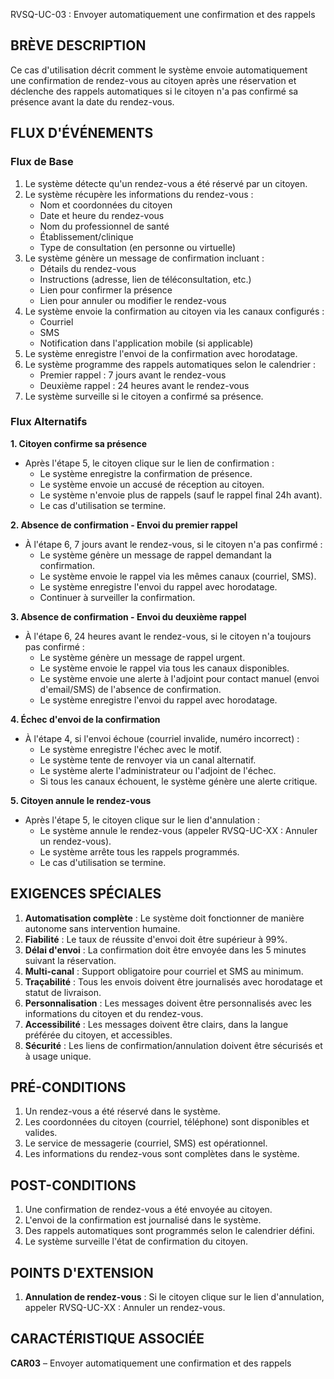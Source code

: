 RVSQ-UC-03 : Envoyer automatiquement une confirmation et des rappels

## BRÈVE DESCRIPTION
Ce cas d'utilisation décrit comment le système envoie automatiquement une confirmation de rendez-vous au citoyen après une réservation et déclenche des rappels automatiques si le citoyen n'a pas confirmé sa présence avant la date du rendez-vous.

## FLUX D'ÉVÉNEMENTS

### Flux de Base

1. Le système détecte qu'un rendez-vous a été réservé par un citoyen.
2. Le système récupère les informations du rendez-vous :
   - Nom et coordonnées du citoyen
   - Date et heure du rendez-vous
   - Nom du professionnel de santé
   - Établissement/clinique
   - Type de consultation (en personne ou virtuelle)
3. Le système génère un message de confirmation incluant :
   - Détails du rendez-vous
   - Instructions (adresse, lien de téléconsultation, etc.)
   - Lien pour confirmer la présence
   - Lien pour annuler ou modifier le rendez-vous
4. Le système envoie la confirmation au citoyen via les canaux configurés :
   - Courriel
   - SMS
   - Notification dans l'application mobile (si applicable)
5. Le système enregistre l'envoi de la confirmation avec horodatage.
6. Le système programme des rappels automatiques selon le calendrier :
   - Premier rappel : 7 jours avant le rendez-vous
   - Deuxième rappel : 24 heures avant le rendez-vous
7. Le système surveille si le citoyen a confirmé sa présence.

### Flux Alternatifs

**1. Citoyen confirme sa présence**
   - Après l'étape 5, le citoyen clique sur le lien de confirmation :
     - Le système enregistre la confirmation de présence.
     - Le système envoie un accusé de réception au citoyen.
     - Le système n'envoie plus de rappels (sauf le rappel final 24h avant).
     - Le cas d'utilisation se termine.

**2. Absence de confirmation - Envoi du premier rappel**
   - À l'étape 6, 7 jours avant le rendez-vous, si le citoyen n'a pas confirmé :
     - Le système génère un message de rappel demandant la confirmation.
     - Le système envoie le rappel via les mêmes canaux (courriel, SMS).
     - Le système enregistre l'envoi du rappel avec horodatage.
     - Continuer à surveiller la confirmation.

**3. Absence de confirmation - Envoi du deuxième rappel**
   - À l'étape 6, 24 heures avant le rendez-vous, si le citoyen n'a toujours pas confirmé :
     - Le système génère un message de rappel urgent.
     - Le système envoie le rappel via tous les canaux disponibles.
     - Le système envoie une alerte à l'adjoint pour contact manuel (envoi d'email/SMS) de l'absence de confirmation.
     - Le système enregistre l'envoi du rappel avec horodatage.

**4. Échec d'envoi de la confirmation**
   - À l'étape 4, si l'envoi échoue (courriel invalide, numéro incorrect) :
     - Le système enregistre l'échec avec le motif.
     - Le système tente de renvoyer via un canal alternatif.
     - Le système alerte l'administrateur ou l'adjoint de l'échec.
     - Si tous les canaux échouent, le système génère une alerte critique.

**5. Citoyen annule le rendez-vous**
   - Après l'étape 5, le citoyen clique sur le lien d'annulation :
     - Le système annule le rendez-vous (appeler RVSQ-UC-XX : Annuler un rendez-vous).
     - Le système arrête tous les rappels programmés.
     - Le cas d'utilisation se termine.

## EXIGENCES SPÉCIALES

1. **Automatisation complète** : Le système doit fonctionner de manière autonome sans intervention humaine.
2. **Fiabilité** : Le taux de réussite d'envoi doit être supérieur à 99%.
3. **Délai d'envoi** : La confirmation doit être envoyée dans les 5 minutes suivant la réservation.
4. **Multi-canal** : Support obligatoire pour courriel et SMS au minimum.
5. **Traçabilité** : Tous les envois doivent être journalisés avec horodatage et statut de livraison.
6. **Personnalisation** : Les messages doivent être personnalisés avec les informations du citoyen et du rendez-vous.
7. **Accessibilité** : Les messages doivent être clairs, dans la langue préférée du citoyen, et accessibles.
8. **Sécurité** : Les liens de confirmation/annulation doivent être sécurisés et à usage unique.

## PRÉ-CONDITIONS

1. Un rendez-vous a été réservé dans le système.
2. Les coordonnées du citoyen (courriel, téléphone) sont disponibles et valides.
3. Le service de messagerie (courriel, SMS) est opérationnel.
4. Les informations du rendez-vous sont complètes dans le système.

## POST-CONDITIONS

1. Une confirmation de rendez-vous a été envoyée au citoyen.
2. L'envoi de la confirmation est journalisé dans le système.
3. Des rappels automatiques sont programmés selon le calendrier défini.
4. Le système surveille l'état de confirmation du citoyen.

## POINTS D'EXTENSION

1. **Annulation de rendez-vous** : Si le citoyen clique sur le lien d'annulation, appeler RVSQ-UC-XX : Annuler un rendez-vous.

## CARACTÉRISTIQUE ASSOCIÉE

**CAR03** – Envoyer automatiquement une confirmation et des rappels
